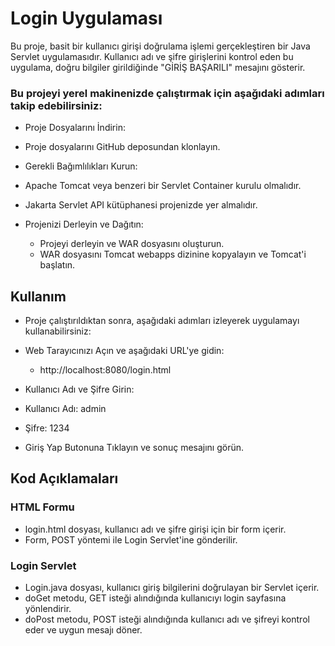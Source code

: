# Login Uygulaması
Bu proje, basit bir kullanıcı girişi doğrulama işlemi gerçekleştiren bir Java Servlet uygulamasıdır. Kullanıcı adı ve şifre girişlerini kontrol eden bu uygulama, doğru bilgiler girildiğinde "GİRİŞ BAŞARILI" mesajını gösterir.

### Bu projeyi yerel makinenizde çalıştırmak için aşağıdaki adımları takip edebilirsiniz:

- Proje Dosyalarını İndirin:
 - Proje dosyalarını GitHub deposundan klonlayın.
 - Gerekli Bağımlılıkları Kurun:

  - Apache Tomcat veya benzeri bir Servlet Container kurulu olmalıdır.
  - Jakarta Servlet API kütüphanesi projenizde yer almalıdır.
- Projenizi Derleyin ve Dağıtın:
  - Projeyi derleyin ve WAR dosyasını oluşturun.
  - WAR dosyasını Tomcat webapps dizinine kopyalayın ve Tomcat'i başlatın.

## Kullanım
- Proje çalıştırıldıktan sonra, aşağıdaki adımları izleyerek uygulamayı kullanabilirsiniz:

- Web Tarayıcınızı Açın ve aşağıdaki URL'ye gidin:

  - http://localhost:8080/login.html
- Kullanıcı Adı ve Şifre Girin:

 - Kullanıcı Adı: admin
 - Şifre: 1234
 - Giriş Yap Butonuna Tıklayın ve sonuç mesajını görün.

## Kod Açıklamaları
### HTML Formu
- login.html dosyası, kullanıcı adı ve şifre girişi için bir form içerir.
- Form, POST yöntemi ile Login Servlet'ine gönderilir.

### Login Servlet
- Login.java dosyası, kullanıcı giriş bilgilerini doğrulayan bir Servlet içerir.
- doGet metodu, GET isteği alındığında kullanıcıyı login sayfasına yönlendirir.
- doPost metodu, POST isteği alındığında kullanıcı adı ve şifreyi kontrol eder ve uygun mesajı döner.
